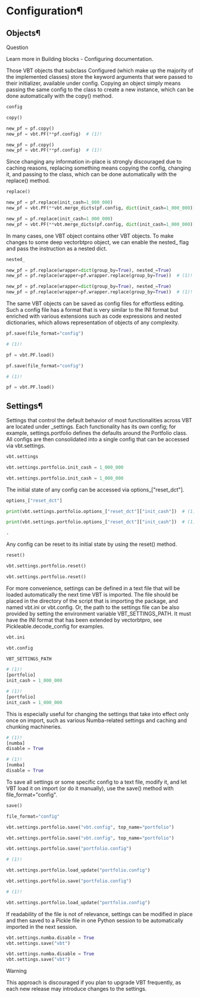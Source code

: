 # Configuration¶

## Objects¶

Question

Learn more in Building blocks - Configuring documentation.

Those VBT objects that subclass Configured (which make up the majority of the implemented classes) store the keyword arguments that were passed to their initializer, available under config. Copying an object simply means passing the same config to the class to create a new instance, which can be done automatically with the copy() method.

```python
config
```

```python
copy()
```

```python
new_pf = pf.copy()
new_pf = vbt.PF(**pf.config)  # (1)!
```

```python
new_pf = pf.copy()
new_pf = vbt.PF(**pf.config)  # (1)!
```

Since changing any information in-place is strongly discouraged due to caching reasons, replacing something means copying the config, changing it, and passing to the class, which can be done automatically with the replace() method.

```python
replace()
```

```python
new_pf = pf.replace(init_cash=1_000_000)
new_pf = vbt.PF(**vbt.merge_dicts(pf.config, dict(init_cash=1_000_000))  # (1)!
```

```python
new_pf = pf.replace(init_cash=1_000_000)
new_pf = vbt.PF(**vbt.merge_dicts(pf.config, dict(init_cash=1_000_000))  # (1)!
```

In many cases, one VBT object contains other VBT objects. To make changes to some deep vectorbtpro object, we can enable the nested_ flag and pass the instruction as a nested dict.

```python
nested_
```

```python
new_pf = pf.replace(wrapper=dict(group_by=True), nested_=True)
new_pf = pf.replace(wrapper=pf.wrapper.replace(group_by=True))  # (1)!
```

```python
new_pf = pf.replace(wrapper=dict(group_by=True), nested_=True)
new_pf = pf.replace(wrapper=pf.wrapper.replace(group_by=True))  # (1)!
```

The same VBT objects can be saved as config files for effortless editing. Such a config file has a format that is very similar to the INI format but enriched with various extensions such as code expressions and nested dictionaries, which allows representation of objects of any complexity.

```python
pf.save(file_format="config")

# (1)!

pf = vbt.PF.load()
```

```python
pf.save(file_format="config")

# (1)!

pf = vbt.PF.load()
```

## Settings¶

Settings that control the default behavior of most functionalities across VBT are located under _settings. Each functionality has its own config; for example, settings.portfolio defines the defaults around the Portfolio class. All configs are then consolidated into a single config that can be accessed via vbt.settings.

```python
vbt.settings
```

```python
vbt.settings.portfolio.init_cash = 1_000_000
```

```python
vbt.settings.portfolio.init_cash = 1_000_000
```

The initial state of any config can be accessed via options_["reset_dct"].

```python
options_["reset_dct"]
```

```python
print(vbt.settings.portfolio.options_["reset_dct"]["init_cash"])  # (1)!
```

```python
print(vbt.settings.portfolio.options_["reset_dct"]["init_cash"])  # (1)!
```

```python
.
```

Any config can be reset to its initial state by using the reset() method.

```python
reset()
```

```python
vbt.settings.portfolio.reset()
```

```python
vbt.settings.portfolio.reset()
```

For more convenience, settings can be defined in a text file that will be loaded automatically the next time VBT is imported. The file should be placed in the directory of the script that is importing the package, and named vbt.ini or vbt.config. Or, the path to the settings file can be also provided by setting the environment variable VBT_SETTINGS_PATH. It must have the INI format that has been extended by vectorbtpro, see Pickleable.decode_config for examples.

```python
vbt.ini
```

```python
vbt.config
```

```python
VBT_SETTINGS_PATH
```

```python
# (1)!
[portfolio]
init_cash = 1_000_000
```

```python
# (1)!
[portfolio]
init_cash = 1_000_000
```

This is especially useful for changing the settings that take into effect only once on import, such as various Numba-related settings and caching and chunking machineries.

```python
# (1)!
[numba]
disable = True
```

```python
# (1)!
[numba]
disable = True
```

To save all settings or some specific config to a text file, modify it, and let VBT load it on import (or do it manually), use the save() method with file_format="config".

```python
save()
```

```python
file_format="config"
```

```python
vbt.settings.portfolio.save("vbt.config", top_name="portfolio")
```

```python
vbt.settings.portfolio.save("vbt.config", top_name="portfolio")
```

```python
vbt.settings.portfolio.save("portfolio.config")

# (1)!

vbt.settings.portfolio.load_update("portfolio.config")
```

```python
vbt.settings.portfolio.save("portfolio.config")

# (1)!

vbt.settings.portfolio.load_update("portfolio.config")
```

If readability of the file is not of relevance, settings can be modified in place and then saved to a Pickle file in one Python session to be automatically imported in the next session.

```python
vbt.settings.numba.disable = True
vbt.settings.save("vbt")
```

```python
vbt.settings.numba.disable = True
vbt.settings.save("vbt")
```

Warning

This approach is discouraged if you plan to upgrade VBT frequently, as each new release may introduce changes to the settings.

